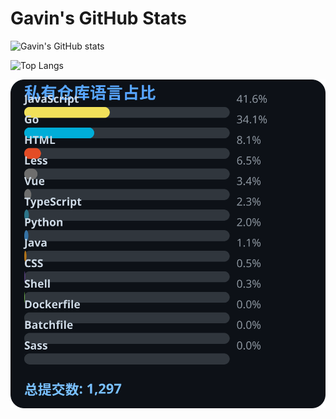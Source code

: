 # Gavin's GitHub Stats

![Gavin's GitHub stats](https://github-readme-stats.vercel.app/api?username=gavinhaydy&show_icons=true&theme=tokyonight)

![Top Langs](https://github-readme-stats.vercel.app/api/top-langs/?username=gavinhaydy&layout=compact)














































<!-- PRIVATE_STATS_START -->
![私有仓库统计](./.github/private-stats.svg)
<!-- PRIVATE_STATS_END -->













































